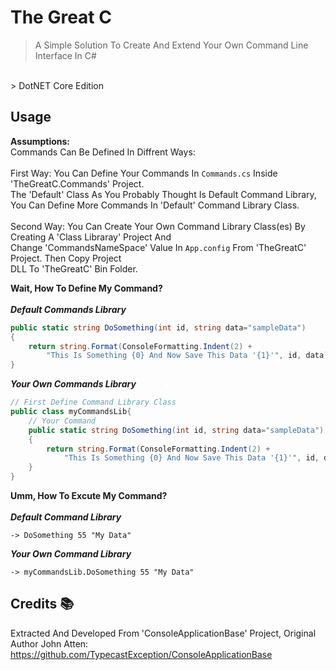# The Great C
> A Simple Solution To Create And Extend Your Own Command Line Interface In C#
</br>
> DotNET Core Edition

## Usage
**Assumptions:**
</br>
Commands Can Be Defined In Diffrent Ways:
</br>
</br>
First Way:
You Can Define Your Commands In `Commands.cs` Inside 'TheGreatC.Commands' Project.
</br>
The 'Default' Class As You Probably Thought Is Default Command Library,
You Can Define More Commands In 'Default' Command Library Class.
</br>
</br>
Second Way:
You Can Create Your Own Command Library Class(es) By Creating A 'Class Libraray' Project And
</br>
Change 'CommandsNameSpace' Value In `App.config` From 'TheGreatC' Project. Then Copy Project
</br>
DLL To 'TheGreatC' Bin Folder.
</br>

**Wait, How To Define My Command?**
</br>
</br>
***Default Commands Library***
</br>

```csharp
public static string DoSomething(int id, string data="sampleData")
{
    return string.Format(ConsoleFormatting.Indent(2) + 
        "This Is Something {0} And Now Save This Data '{1}'", id, data);
}
```

***Your Own Commands Library***
</br>

```csharp
// First Define Command Library Class
public class myCommandsLib{
    // Your Command
    public static string DoSomething(int id, string data="sampleData")
    {
        return string.Format(ConsoleFormatting.Indent(2) + 
            "This Is Something {0} And Now Save This Data '{1}'", id, data);
    }
}
```

**Umm, How To Excute My Command?**
</br>
</br>
***Default Command Library***
```
-> DoSomething 55 "My Data"
```
***Your Own Command Library***
```
-> myCommandsLib.DoSomething 55 "My Data"
```

## Credits 📚
Extracted And Developed From 'ConsoleApplicationBase' Project, Original Author John Atten:
</br>
 https://github.com/TypecastException/ConsoleApplicationBase
